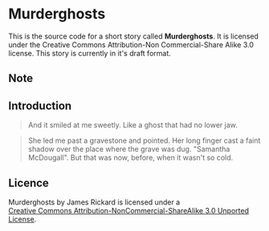 # Murderghosts

This is the source code for a short story called __Murderghosts__. It is licensed under the Creative Commons Attribution-Non Commercial-Share Alike 3.0 license. This story is currently in it's draft format.

## Note



## Introduction

> And it smiled at me sweetly. Like a ghost that had no lower jaw.

> She led me past a gravestone and pointed. Her long finger cast a faint shadow over the place where the grave was dug. "Samantha McDougall". But that was now, before, when it wasn't so cold.

## Licence

<span xmlns:dc="http://purl.org/dc/elements/1.1/" href="http://purl.org/dc/dcmitype/Text" property="dc:title" rel="dc:type">Murderghosts</span> by <span xmlns:cc="http://creativecommons.org/ns#" property="cc:attributionName">James Rickard</span> is licensed under a <br/> <a rel="license" href="http://creativecommons.org/licenses/by-nc-sa/3.0/">Creative Commons Attribution-NonCommercial-ShareAlike 3.0 Unported License</a>.

